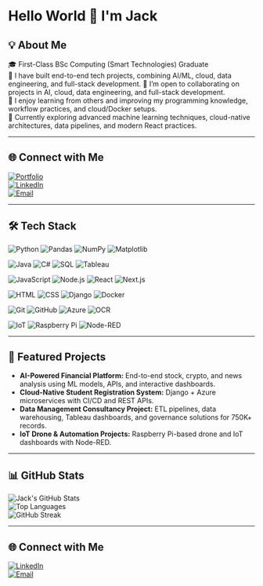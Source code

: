 # Hello World 👋 I'm Jack  

## 💡 About Me  
🎓 First-Class BSc Computing (Smart Technologies) Graduate  
🔭 I have built end-to-end tech projects, combining AI/ML, cloud, data engineering, and full-stack development. 
🤝 I’m open to collaborating on projects in AI, cloud, data engineering, and full-stack development.  
👐 I enjoy learning from others and improving my programming knowledge, workflow practices, and cloud/Docker setups.  
🌱 Currently exploring advanced machine learning techniques, cloud-native architectures, data pipelines, and modern React practices.   

---

## 🌐 Connect with Me  
[![Portfolio](https://img.shields.io/badge/Portfolio-000000?style=for-the-badge&logo=firefox-browser&logoColor=white)](https://jack-kong03.github.io/Jack-Kong-Portfolio/)  
[![LinkedIn](https://img.shields.io/badge/LinkedIn-0077B5?style=for-the-badge&logo=linkedin&logoColor=white)](https://www.linkedin.com/in/jack-kong-02b73b240)  
[![Email](https://img.shields.io/badge/Email-D14836?style=for-the-badge&logo=gmail&logoColor=white)](mailto:jackkongjack@gmail.com)

---

## 🛠️ Tech Stack  

![Python](https://img.shields.io/badge/Python-3776AB?style=for-the-badge&logo=python&logoColor=white) 
![Pandas](https://img.shields.io/badge/Pandas-150458?style=for-the-badge&logo=pandas&logoColor=white) 
![NumPy](https://img.shields.io/badge/NumPy-013243?style=for-the-badge&logo=numpy&logoColor=white) 
![Matplotlib](https://img.shields.io/badge/Matplotlib-11557C?style=for-the-badge&logo=matplotlib&logoColor=white)

![Java](https://img.shields.io/badge/Java-ED8B00?style=for-the-badge&logo=openjdk&logoColor=white) 
![C#](https://img.shields.io/badge/C%23-239120?style=for-the-badge&logo=c-sharp&logoColor=white) 
![SQL](https://img.shields.io/badge/SQL-003B57?style=for-the-badge&logo=postgresql&logoColor=white) 
![Tableau](https://img.shields.io/badge/Tableau-E97627?style=for-the-badge&logo=tableau&logoColor=white)

![JavaScript](https://img.shields.io/badge/JavaScript-F7DF1E?style=for-the-badge&logo=javascript&logoColor=black) 
![Node.js](https://img.shields.io/badge/Node.js-339933?style=for-the-badge&logo=node.js&logoColor=white) 
![React](https://img.shields.io/badge/React-20232A?style=for-the-badge&logo=react&logoColor=61DAFB) 
![Next.js](https://img.shields.io/badge/Next.js-000000?style=for-the-badge&logo=next.js&logoColor=white)

![HTML](https://img.shields.io/badge/HTML5-E34F26?style=for-the-badge&logo=html5&logoColor=white) 
![CSS](https://img.shields.io/badge/CSS3-1572B6?style=for-the-badge&logo=css3&logoColor=white) 
![Django](https://img.shields.io/badge/Django-092E20?style=for-the-badge&logo=django&logoColor=white) 
![Docker](https://img.shields.io/badge/Docker-2496ED?style=for-the-badge&logo=docker&logoColor=white)

![Git](https://img.shields.io/badge/Git-F05032?style=for-the-badge&logo=git&logoColor=white) 
![GitHub](https://img.shields.io/badge/GitHub-181717?style=for-the-badge&logo=github&logoColor=white) 
![Azure](https://img.shields.io/badge/Microsoft_Azure-0078D4?style=for-the-badge&logo=microsoft-azure&logoColor=white) 
![OCR](https://img.shields.io/badge/OCR-FF9900?style=for-the-badge)

![IoT](https://img.shields.io/badge/IoT-0078D7?style=for-the-badge) 
![Raspberry Pi](https://img.shields.io/badge/Raspberry_Pi-C51A4A?style=for-the-badge&logo=raspberry-pi&logoColor=white) 
![Node-RED](https://img.shields.io/badge/Node--RED-FF3C00?style=for-the-badge&logo=node-red&logoColor=white) 

---

## 📂 Featured Projects
- **AI-Powered Financial Platform:** End-to-end stock, crypto, and news analysis using ML models, APIs, and interactive dashboards.  
- **Cloud-Native Student Registration System:** Django + Azure microservices with CI/CD and REST APIs.  
- **Data Management Consultancy Project:** ETL pipelines, data warehousing, Tableau dashboards, and governance solutions for 750K+ records.  
- **IoT Drone & Automation Projects:** Raspberry Pi-based drone and IoT dashboards with Node-RED.  

---

## 📊 GitHub Stats  

![Jack's GitHub Stats](https://github-readme-stats.vercel.app/api?username=jack-kong&show_icons=true&theme=radical)  
![Top Languages](https://github-readme-stats.vercel.app/api/top-langs/?username=jack-kong&layout=compact&theme=radical)  
![GitHub Streak](https://github-readme-streak-stats.herokuapp.com/?user=jack-kong&theme=radical)  

---

## 🌐 Connect with Me  
[![LinkedIn](https://img.shields.io/badge/LinkedIn-0077B5?style=for-the-badge&logo=linkedin&logoColor=white)](https://www.linkedin.com/in/jack-kong-02b73b240)   
[![Email](https://img.shields.io/badge/Email-D14836?style=for-the-badge&logo=gmail&logoColor=white)](mailto:jackkongjack@gmail.com)  
